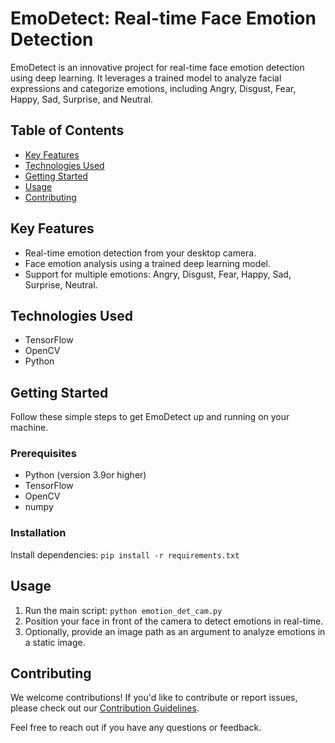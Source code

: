 # EmoDetect: Real-time Face Emotion Detection

EmoDetect is an innovative project for real-time face emotion detection using deep learning. It leverages a trained model to analyze facial expressions and categorize emotions, including Angry, Disgust, Fear, Happy, Sad, Surprise, and Neutral.


## Table of Contents
- [Key Features](#key-features)
- [Technologies Used](#technologies-used)
- [Getting Started](#getting-started)
- [Usage](#usage)
- [Contributing](#contributing)


## Key Features
- Real-time emotion detection from your desktop camera.
- Face emotion analysis using a trained deep learning model.
- Support for multiple emotions: Angry, Disgust, Fear, Happy, Sad, Surprise, Neutral.

## Technologies Used
- TensorFlow
- OpenCV
- Python

## Getting Started
Follow these simple steps to get EmoDetect up and running on your machine.

### Prerequisites
- Python (version 3.9or higher)
- TensorFlow
- OpenCV
- numpy

### Installation
 Install dependencies: `pip install -r requirements.txt`

## Usage
1. Run the main script: `python emotion_det_cam.py`
2. Position your face in front of the camera to detect emotions in real-time.
3. Optionally, provide an image path as an argument to analyze emotions in a static image.



## Contributing
We welcome contributions! If you'd like to contribute or report issues, please check out our [Contribution Guidelines](link-to-contributing.md).

Feel free to reach out if you have any questions or feedback.


